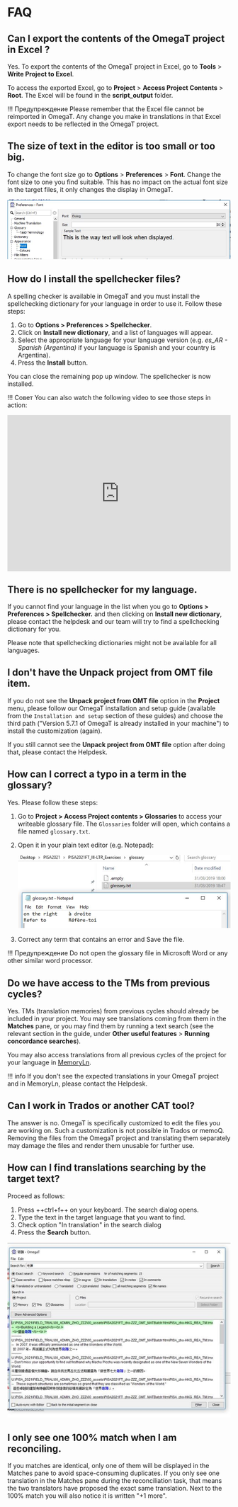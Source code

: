 # FAQ

<!--
## [ALL] How can I contact the helpdesk ?

To contact the OmegaT helpdesk for OmegaT related questions:

  * go to [https://pisa.capstan.be](https://pisa.capstan.be) (if you work on PISA) or [https://piaac.capstan.be](https://piaac.capstan.be) (if you work on PIAAC)

![](../_img/helpdesk_info.jpg)

  * Click on **Sign in** on the top right corner
  * Press **Log in with PISA-ETS** (if you work on PISA) or **Log in with PIAAC-ETS** (if you work on PIAAC)

![](../_img/log-in.jpg)

  * Enter your portal credentials (the same ones you use to preview the units on the portal). If you don't have your portal credentials, please contact your NPM or PM (if you are a cApStAn verifier)
  * Click on OmegaT Helpdesk
  * Replace the default email with your real email as explained
  * Explain your issue clearly in the Description field, write a short summary of your issue in the Subject field and attach any files you want to illustrate the issue.

All the above steps are also described in the following
-->

<!-- unnecessary because the "country's version" will always be available in the mapped repo in PISA 2025

## [VER] How can I make sure I always see the country's version in the Fuzzy matches pane ?

Before you make any changes in the project, press ++ctrl+D++ on your keyboard to generate the target files. Then go to **Project>Access project contents>root**.

You will see 3 different translation memories (.tmx) files. Copy the last one ending with "-omegat.tmx" and paste it in the **tm** folder.

![](../_img/faq_tm_copy.jpg)
-->

<!-- this does not belong in an omegat guide...

## It's been 2 days and I haven't received a notification about a reply to my ticket. Is this normal ?

This is not normal. Our policy is to reply to tickets within a maximum of 48 working hours. If you haven't received a notification, it is possible that you have not changed the e-mail address on the helpdesk. When you send us a ticket please make sure to click on the "Change Email" button.

![](../_img/qa03_change_e-mail.jpg)

Replace the fictitious e-mail TRANSLATOR_LLL_00x@project.ets.org with your real e-mail address.

![](../_img/qa04_changed.jpg)

You can also change your e-mail information by click in the top right menu after logging in.

![](../_img/qa05_emailmenu.jpg)
-->

<!-- topic:export -->

## Can I export the contents of the OmegaT project in Excel ?

Yes. To export the contents of the OmegaT project in Excel, go to **Tools** > **Write Project to Excel**.

To access the exported Excel, go to **Project** > **Access Project Contents** > **Root**. The Excel will be found in the **script_output** folder.

<!-- prettier-ignore -->
!!! Предупреждение
    Please remember that the Excel file cannot be reimported in OmegaT. Any change you make in translations in that Excel export needs to be reflected in the OmegaT project.

<!-- topic:font -->

## The size of text in the editor is too small or too big.

To change the font size go to **Options** > **Preferences** > **Font**.
Change the font size to one you find suitable. This has no impact on the actual font size in the target files, it only changes the display in OmegaT.

![](../_img/qa01_font.jpg)

<!-- topic:checks -->

## How do I install the spellchecker files?

A spelling checker is available in OmegaT and you must install the spellchecking dictionary for your language in order to use it. Follow these steps:

1. Go to **Options > Preferences > Spellchecker**.
2. Click on **Install new dictionary**, and a list of languages will appear.
3. Select the appropriate language for your language version (e.g. _es_AR - Spanish (Argentina)_ if your language is Spanish and your country is Argentina).
4. Press the **Install** button.

You can close the remaining pop up window. The spellchecker is now installed.

<!-- prettier-ignore -->
!!! Совет
    You can also watch the following video to see those steps in action:
    <div style="padding:69.95% 0 0 0;position:relative;"><iframe src="https://player.vimeo.com/video/780395752?h=5a92c211b3" style="position:absolute;top:0;left:0;width:100%;height:100%;" frameborder="0" allow="autoplay; fullscreen; picture-in-picture" allowfullscreen></iframe></div><script src="https://player.vimeo.com/api/player.js"></script>

<!-- ![](../_img/qa_02_spellcheck.jpg) -->

<!-- You should see the URL `[https://cat.capstan.be/OmegaT/hunspell/](https://cat.capstan.be/OmegaT/hunspell/)`. -->

<!-- topic:config -->

## There is no spellchecker for my language.

If you cannot find your language in the list when you go to **Options > Preferences > Spellchecker.** and then clicking on **Install new dictionary**, please contact the helpdesk and our team will try to find a spellchecking dictionary for you.

Please note that spellchecking dictionaries might not be available for all languages.

<!-- topic:config -->

## I don't have the **Unpack project from OMT file** item.

If you do not see the **Unpack project from OMT file** option in the **Project** menu, please follow our OmegaT installation and setup guide (available from the `Installation and setup` section of these guides) and choose the third path ("Version 5.7.1 of OmegaT is already installed in your machine") to install the customization (again).

If you still cannot see the **Unpack project from OMT file** option after doing that, please contact the Helpdesk.

<!--
## When I translate, I like to overwrite the source text with the target. Can I insert the source text in the target segment automatically and then start translating?

The answer is yes. To do so, go to **Options>Editor** in OmegaT. Then tick the option "Insert the source text" and press OK.

![](../_img/qa06_editor_up.jpg)

In OmegaT, when you navigate from one segment to another, the source text will be automatically inserted each time.
-->

<!-- topic:glossary -->

## How can I correct a typo in a term in the glossary?

Yes. Please follow these steps:

1. Go to **Project > Access Project contents > Glossaries** to access your writeable glossary file. The `Glossaries` folder will open, which contains a file named `glossary.txt`.
2. Open it in your plain text editor (e.g. Notepad):

   ![](../_img/qa07_glossary_correct.jpg)

3. Correct any term that contains an error and Save the file.

<!-- prettier-ignore -->
!!! Предупреждение
    Do not open the glossary file in Microsoft Word or any other similar word processor.

<!-- topic:TMs -->

## Do we have access to the TMs from previous cycles?

Yes. TMs (translation memories) from previous cycles should already be included in your project. You may see translations coming from them in the **Matches** pane, or you may find them by running a text search (see the relevant section in the guide, under **Other useful features** > **Running concordance searches**).

You may also access translations from all previous cycles of the project for your language in [MemoryLn](https://capps.capstan.be/memoryln.php).

<!-- prettier-ignore -->
!!! info
    If you don't see the expected translations in your OmegaT project and in MemoryLn, please contact the Helpdesk.

<!--
## Is it possible to access MemoryLn with a translator account?

The answer is yes. MemoryLn can be accessed by logging in to the portal. If you have portal credentials you can access MemoryLn for your language by default, independently of the role you have in the project.
-->

<!-- topic:export -->

## Can I work in Trados or another CAT tool?

The answer is no. OmegaT is specifically customized to edit the files you are working on. Such a customization is not possible in Trados or memoQ. Removing the files from the OmegaT project and translating them separately may damage the files and render them unusable for further use.

<!-- topic:search -->

## How can I find translations searching by the target text?

Proceed as follows:

1. Press ++ctrl+f++ on your keyboard. The search dialog opens.
2. Type the text in the target language that you want to find.
3. Check option "In translation" in the search dialog
4. Press the **Search** button.

![](../_img/search_chinese.jpg)

<!-- topic:x -->

## I only see one 100% match when I am reconciling.

If you matches are identical, only one of them will be displayed in the Matches pane to avoid space-consuming duplicates. If you only see one translation in the Matches pane during the reconciliation task, that means the two translators have proposed the exact same translation. Next to the 100% match you will also notice it is written "+1 more".

<!--
## Why is my OMT package rejected in the portal and how I can fix it?

It is required that all segments are translated at the end of both translation and reconciliation tasks. To ensure this is the case, uploaded projects are checked for completion in every workflow step when you try to finish the task. If it is detected that some segments are not translated in the project, it is not possible to finish the task.

How do you know whether all segments are translated in your project? You can go to **Tools > Statistics** to obtain a report of the project statistics. If the "Remaining" or "Unique remaining" rows do not show "0", that means that some segments are not translated. Also, if you press shortcut ++ctrl+u++, OmegaT will open the next untranslated segment.

How can you fix this? You guessed it! Translate all remaining segments, then export the OMT package again, upload it again and then try to finis the task again.
-->

<!-- todo:
- move the search to its own section
-->
